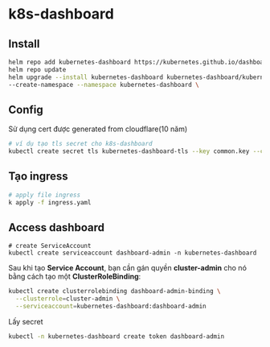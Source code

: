 # k8s-dashboard



## Install

```bash
helm repo add kubernetes-dashboard https://kubernetes.github.io/dashboard/
helm repo update
helm upgrade --install kubernetes-dashboard kubernetes-dashboard/kubernetes-dashboard \
--create-namespace --namespace kubernetes-dashboard \
```

## Config

Sử dụng cert được generated from cloudflare(10 năm)

```bash
# ví dụ tạo tls secret cho k8s-dashboard
kubectl create secret tls kubernetes-dashboard-tls --key common.key --cert common.crt -n kubernetes-dashboard
```



## Tạo ingress 

```bash
# apply file ingress
k apply -f ingress.yaml
```



## Access dashboard

```
# create ServiceAccount
kubectl create serviceaccount dashboard-admin -n kubernetes-dashboard

```

Sau khi tạo **Service Account**, bạn cần gán quyền **cluster-admin** cho nó bằng cách tạo một **ClusterRoleBinding**:

```bash
kubectl create clusterrolebinding dashboard-admin-binding \
  --clusterrole=cluster-admin \
  --serviceaccount=kubernetes-dashboard:dashboard-admin

```

Lấy secret

```bash
kubectl -n kubernetes-dashboard create token dashboard-admin
```

